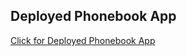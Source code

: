 ## Deployed Phonebook App

[Click for Deployed Phonebook App](https://deployed-phonebook.herokuapp.com/)
